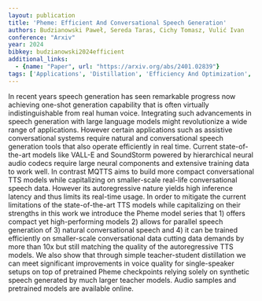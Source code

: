 ```yaml
---
layout: publication
title: 'Pheme: Efficient And Conversational Speech Generation'
authors: Budzianowski Paweł, Sereda Taras, Cichy Tomasz, Vulić Ivan
conference: "Arxiv"
year: 2024
bibkey: budzianowski2024efficient
additional_links:
  - {name: "Paper", url: "https://arxiv.org/abs/2401.02839"}
tags: ['Applications', 'Distillation', 'Efficiency And Optimization', 'GPT', 'Pretraining Methods', 'Tools', 'Training Techniques']
---
```

In recent years speech generation has seen remarkable progress now achieving one-shot generation capability that is often virtually indistinguishable from real human voice. Integrating such advancements in speech generation with large language models might revolutionize a wide range of applications. However certain applications such as assistive conversational systems require natural and conversational speech generation tools that also operate efficiently in real time. Current state-of-the-art models like VALL-E and SoundStorm powered by hierarchical neural audio codecs require large neural components and extensive training data to work well. In contrast MQTTS aims to build more compact conversational TTS models while capitalizing on smaller-scale real-life conversational speech data. However its autoregressive nature yields high inference latency and thus limits its real-time usage. In order to mitigate the current limitations of the state-of-the-art TTS models while capitalizing on their strengths in this work we introduce the Pheme model series that 1) offers compact yet high-performing models 2) allows for parallel speech generation of 3) natural conversational speech and 4) it can be trained efficiently on smaller-scale conversational data cutting data demands by more than 10x but still matching the quality of the autoregressive TTS models. We also show that through simple teacher-student distillation we can meet significant improvements in voice quality for single-speaker setups on top of pretrained Pheme checkpoints relying solely on synthetic speech generated by much larger teacher models. Audio samples and pretrained models are available online.

